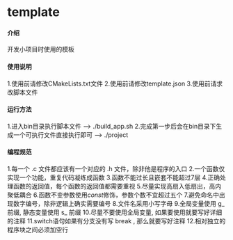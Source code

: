 # template

#### 介绍
开发小项目时使用的模板

#### 使用说明
1.使用前请修改CMakeLists.txt文件
2.使用前请修改template.json
3.使用前请求改脚本文件

#### 运行方法
1.进入bin目录执行脚本文件 --> ./build_app.sh
2.完成第一步后会在bin目录下生成一个可执行文件直接执行即可 --> ./project

#### 编程规范
1.每一个 .c 文件都应该有一个对应的 .h 文件，除非他是程序的入口
2.一个函数仅实现一个功能，重复代码凝练成函数
3.函数不能过长且嵌套不能超过7层
4.正确处理函数的返回值，每个函数的返回值都需要重视
5.尽量实现高扇入低扇出，高内聚低耦合
6.函数不变参数使用*const*修饰，参数个数不宜超过五个
7.避免命名中出现数字编号，除非逻辑上确实需要编号
8.文件名采用小写字母
9.全局变量使用 g_ 前缀, 静态变量使用 s_ 前缀
10.尽量不要使用全局变量, 如果要使用就要写好详细的注释
11.switch语句如果有分支没有写 break , 那么就要写好注释
12.相对独立的程序块之间必须加空行